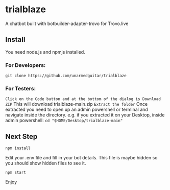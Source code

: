 # trialblaze
A chatbot built with botbuilder-adapter-trovo for Trovo.live

## Install

You need node.js and npmjs installed.

### For Developers:
`git clone https://github.com/unarmedguitar/trialblaze`

### For Testers:
`Click on the Code button and at the bottom of the dialog is Download ZIP`
This will download trialblaze-main.zip
`Extract the folder`
Once extracted you need to open up an admin powershell or terminal and navigate inside
the directory. e.g. if you extracted it on your Desktop,
inside admin powershell:
`cd "$HOME/Desktop/trialblaze-main"`

## Next Step

`npm install`

Edit your .env file and fill in your bot details. This file is maybe hidden so you should
show hidden files to see it.

`npm start`

Enjoy
